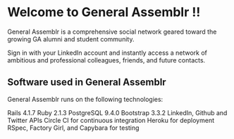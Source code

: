 # Welcome to General Assemblr !!

General Assemblr is a comprehensive social network geared toward the growing GA alumni and student community.

Sign in with your LinkedIn account and instantly access a network of ambitious and professional colleagues, friends, and future contacts.

## Software used in General Assemblr

General Assemblr runs on the following technologies:

Rails 4.1.7
Ruby 2.1.3
PostgreSQL 9.4.0
Bootstrap 3.3.2
LinkedIn, Github and Twitter APIs
Circle CI for continuous integration
Heroku for deployment
RSpec, Factory Girl, and Capybara for testing